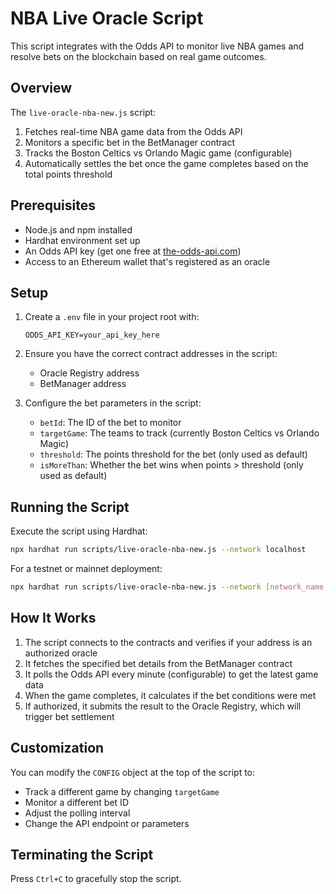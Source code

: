 # NBA Live Oracle Script

This script integrates with the Odds API to monitor live NBA games and resolve bets on the blockchain based on real game outcomes.

## Overview

The `live-oracle-nba-new.js` script:

1. Fetches real-time NBA game data from the Odds API
2. Monitors a specific bet in the BetManager contract
3. Tracks the Boston Celtics vs Orlando Magic game (configurable)
4. Automatically settles the bet once the game completes based on the total points threshold

## Prerequisites

- Node.js and npm installed
- Hardhat environment set up
- An Odds API key (get one free at [the-odds-api.com](https://the-odds-api.com/))
- Access to an Ethereum wallet that's registered as an oracle

## Setup

1. Create a `.env` file in your project root with:

   ```
   ODDS_API_KEY=your_api_key_here
   ```

2. Ensure you have the correct contract addresses in the script:

   - Oracle Registry address
   - BetManager address

3. Configure the bet parameters in the script:
   - `betId`: The ID of the bet to monitor
   - `targetGame`: The teams to track (currently Boston Celtics vs Orlando Magic)
   - `threshold`: The points threshold for the bet (only used as default)
   - `isMoreThan`: Whether the bet wins when points > threshold (only used as default)

## Running the Script

Execute the script using Hardhat:

```bash
npx hardhat run scripts/live-oracle-nba-new.js --network localhost
```

For a testnet or mainnet deployment:

```bash
npx hardhat run scripts/live-oracle-nba-new.js --network [network_name]
```

## How It Works

1. The script connects to the contracts and verifies if your address is an authorized oracle
2. It fetches the specified bet details from the BetManager contract
3. It polls the Odds API every minute (configurable) to get the latest game data
4. When the game completes, it calculates if the bet conditions were met
5. If authorized, it submits the result to the Oracle Registry, which will trigger bet settlement

## Customization

You can modify the `CONFIG` object at the top of the script to:

- Track a different game by changing `targetGame`
- Monitor a different bet ID
- Adjust the polling interval
- Change the API endpoint or parameters

## Terminating the Script

Press `Ctrl+C` to gracefully stop the script.
